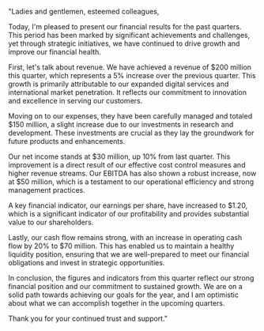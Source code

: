 "Ladies and gentlemen, esteemed colleagues,

Today, I'm pleased to present our financial results for the past quarters. This period has been marked by significant achievements and challenges, yet through strategic initiatives, we have continued to drive growth and improve our financial health.

First, let's talk about revenue. We have achieved a revenue of $200 million this quarter, which represents a 5% increase over the previous quarter. This growth is primarily attributable to our expanded digital services and international market penetration. It reflects our commitment to innovation and excellence in serving our customers.

Moving on to our expenses, they have been carefully managed and totaled $150 million, a slight increase due to our investments in research and development. These investments are crucial as they lay the groundwork for future products and enhancements.

Our net income stands at $30 million, up 10% from last quarter. This improvement is a direct result of our effective cost control measures and higher revenue streams. Our EBITDA has also shown a robust increase, now at $50 million, which is a testament to our operational efficiency and strong management practices.

A key financial indicator, our earnings per share, have increased to $1.20, which is a significant indicator of our profitability and provides substantial value to our shareholders.

Lastly, our cash flow remains strong, with an increase in operating cash flow by 20% to $70 million. This has enabled us to maintain a healthy liquidity position, ensuring that we are well-prepared to meet our financial obligations and invest in strategic opportunities.

In conclusion, the figures and indicators from this quarter reflect our strong financial position and our commitment to sustained growth. We are on a solid path towards achieving our goals for the year, and I am optimistic about what we can accomplish together in the upcoming quarters.

Thank you for your continued trust and support."
